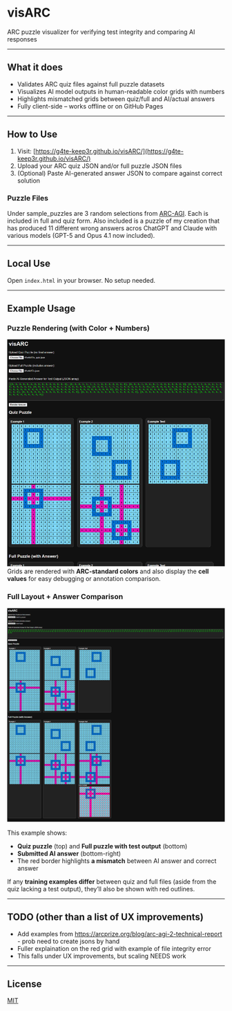 # visARC

ARC puzzle visualizer for verifying test integrity and comparing AI responses

---

## What it does
- Validates ARC quiz files against full puzzle datasets
- Visualizes AI model outputs in human-readable color grids with numbers
- Highlights mismatched grids between quiz/full and AI/actual answers
- Fully client-side – works offline or on GitHub Pages

---

## How to Use

1. Visit: [https://g4te-keep3r.github.io/visARC/](https://g4te-keep3r.github.io/visARC/)
2. Upload your ARC quiz JSON and/or full puzzle JSON files
3. (Optional) Paste AI-generated answer JSON to compare against correct solution

### Puzzle Files
Under sample_puzzles are 3 random selections from [ARC-AGI](https://github.com/fchollet/ARC-AGI/tree/master/data/training). Each is included in full and quiz form. Also included is a puzzle of my creation that has produced 11 different wrong answers acros ChatGPT and Claude with various models (GPT-5 and Opus 4.1 now included).

---

## Local Use

Open `index.html` in your browser. No setup needed.

---

## Example Usage

### Puzzle Rendering (with Color + Numbers)
![Puzzle with cell numbers](screenshot1.PNG)
Grids are rendered with **ARC-standard colors** and also display the **cell values** for easy debugging or annotation comparison.


### Full Layout + Answer Comparison

![Full puzzle view with wrong answer highlighted](screenshot2.PNG)

This example shows:
- **Quiz puzzle** (top) and **Full puzzle with test output** (bottom)
- **Submitted AI answer** (bottom-right)  
 - The red border highlights **a mismatch** between AI answer and correct answer

If any **training examples differ** between quiz and full files (aside from the quiz lacking a test output), they’ll also be shown with red outlines.

---

## TODO (other than a list of UX improvements)
- Add examples from https://arcprize.org/blog/arc-agi-2-technical-report - prob need to create jsons by hand
- Fuller explaination on the red grid with example of file integrity error
- This falls under UX improvements, but scaling NEEDS work

---

## License

[MIT](LICENSE)
